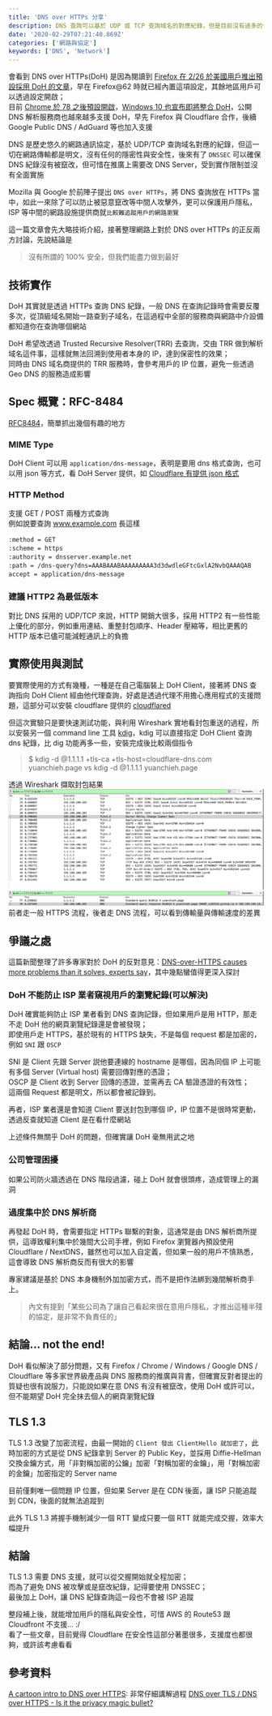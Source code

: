 ```yaml
---
title: 'DNS over HTTPs 分享'
description: DNS 查詢可以基於 UDP 或 TCP 查詢域名的對應紀錄，但是目前沒有過多的保證與安全性，基於個人隱私與安全性考量，如今推出了 DNS over HTTPs，基於 HTTPS 安全性與隱密性保護 DNS 查詢
date: '2020-02-29T07:21:40.869Z'
categories: ['網路與協定']
keywords: ['DNS', 'Network']
---
```

會看到 DNS over HTTPs(DoH) 是因為閱讀到 [Firefox 在 2/26 於美國用戶推出預設採用 DoH 的文章](https://blog.mozilla.org/blog/2020/02/25/firefox-continues-push-to-bring-dns-over-https-by-default-for-us-users/)，早在 Firefox@62 時就已經內置這項設定，其餘地區用戶可以透過設定開啟；  
目前 [Chrome 於 78 之後預設開啟](https://www.ithome.com.tw/news/133004)，[Windows 10 也宣布即將整合 DoH](https://www.ithome.com.tw/news/134278)，公開 DNS 解析服務商也越來越多支援 DoH，早先 Firefox 與 Cloudflare 合作，後續 Google Public DNS / AdGuard 等也加入支援

DNS 是歷史悠久的網路通訊協定，基於 UDP/TCP 查詢域名對應的紀錄，但這一切在網路傳輸都是明文，沒有任何的隱密性與安全性，後來有了 `DNSSEC` 可以確保 DNS 紀錄沒有被竄改，但可惜在推廣上需要改 DNS Server，受到實作限制並沒有全面實施   

Mozilla 與 Google 於前陣子提出 `DNS over HTTPs`，將 DNS 查詢放在 HTTPs 當中，如此一來除了可以防止被惡意竄改等中間人攻擊外，更可以保護用戶隱私，ISP 等中間的網路設施提供商就`比較難追蹤用戶的網路瀏覽`  

這一篇文章會先大略技術介紹，接著整理網路上對於 DNS over HTTPs 的正反兩方討論，先說結論是
> 沒有所謂的 100% 安全，但我們能盡力做到最好

## 技術實作
DoH 其實就是透過 HTTPs 查詢 DNS 紀錄，一般 DNS 在查詢記錄時會需要反覆多次，從頂級域名開始一路查到子域名，在這過程中全部的服務商與網路中介設備都知道你在查詢哪個網站

DoH 希望改透過 Trusted Recursive Resolver(TRR) 去查詢，交由 TRR 做到解析域名這件事，這樣就無法回溯到使用者本身的 IP，達到保密性的效果；  
同時由 DNS 域名商提供的 TRR 服務時，會參考用戶的 IP 位置，避免一些透過 Geo DNS 的服務造成影響

## Spec 概覽：RFC-8484
[RFC8484](https://tools.ietf.org/html/rfc8484)，簡單抓出幾個有趣的地方
### MIME Type
DoH Client 可以用 `application/dns-message`，表明是要用 dns 格式查詢，也可以用 json 等方式，看 DoH Server 提供，如 [Cloudflare 有提供 json 格式](https://developers.cloudflare.com/1.1.1.1/dns-over-https/wireformat/)  
### HTTP Method
支援 GET / POST 兩種方式查詢  
例如說要查詢 www.example.com 長這樣
```md
:method = GET
:scheme = https
:authority = dnsserver.example.net
:path = /dns-query?dns=AAABAAABAAAAAAAAA3d3dwdleGFtcGxlA2NvbQAAAQAB
accept = application/dns-message
```
### 建議 HTTP2 為最低版本  
對比 DNS 採用的 UDP/TCP 來說，HTTP 開銷大很多，採用 HTTP2 有一些性能上優化的部分，例如重用連結、重整封包順序、Header 壓縮等，相比更舊的 HTTP 版本已儘可能減輕通訊上的負擔

## 實際使用與測試
要實際使用的方式有幾種，一種是在自己電腦裝上 DoH Client，接著將 DNS 查詢指向 DoH Client 經由他代理查詢，好處是透過代理不用擔心應用程式的支援問題，這部分可以安裝 cloudflare 提供的 [cloudflared](https://developers.cloudflare.com/1.1.1.1/dns-over-https/cloudflared-proxy/)  

但這次實驗只是要快速測試功能，與利用 Wireshark 實地看封包重送的過程，所以安裝另一個 command line 工具 [kdig](https://www.knot-dns.cz/docs/2.6/html/installation.html)，kdig 可以直接指定 DoH Client 查詢 dns 紀錄，比 dig 功能再多一些，安裝完成後比較兩個指令  
> $ kdig -d @1.1.1.1 +tls-ca +tls-host=cloudflare-dns.com yuanchieh.page
> vs
> kdig -d @1.1.1.1 yuanchieh.page

透過 Wireshark 擷取封包結果
![dns over DoH](/post/img/20200229/dns_doh.jpeg)
![dns](/post/img/20200229/dns.jpeg)
前者走一般 HTTPS 流程，後者走 DNS 流程，可以看到傳輸量與傳輸速度的差異

## 爭議之處
這篇新聞整理了許多專家對於 DoH 的反對意見：[DNS-over-HTTPS causes more problems than it solves, experts say](https://www.zdnet.com/article/dns-over-https-causes-more-problems-than-it-solves-experts-say/)，其中幾點蠻值得更深入探討
### DoH 不能防止 ISP 業者窺視用戶的瀏覽紀錄(可以解決)  
DoH 確實能夠防止 ISP 業者看到 DNS 查詢記錄，但如果用戶是用 HTTP，那走不走 DoH 他的網頁瀏覽紀錄還是會被發現；  
即使用戶走 HTTPS，基於現有的 HTTPS 缺失，不是每個 request 都是加密的，例如 `SNI` 跟 `OSCP`  

SNI 是 Client 先跟 Server 説他要連線的 hostname 是哪個，因為同個 IP 上可能有多個 Server (Virtual host) 需要回傳對應的憑證；  
OSCP 是 Client 收到 Server 回傳的憑證，並需再去 CA 驗證憑證的有效性；   
這兩個 Request 都是明文，所以都會被記錄到。

再者，ISP 業者還是會知道 Client 要送封包到哪個 IP，IP 位置不是很時常更動，透過反查就知道 Client 是在看什麼網站  

上述條件無關乎 DoH 的問題，但確實讓 DoH 毫無用武之地  

### 公司管理困擾
如果公司防火牆透過在 DNS 階段過濾，碰上 DoH 就會很頭疼，造成管理上的漏洞

### 過度集中於 DNS 解析商  
再發起 DoH 時，會需要指定 HTTPs 聯繫的對象，這通常是由 DNS 解析商所提供，這導致權利集中於幾間大公司手裡，例如 Firefox 瀏覽器內預設使用 Cloudflare / NextDNS，雖然也可以加入自定義，但如果一般的用戶不慎熟悉，這會導致 DNS 解析商反而有很大的影響   

專家建議是基於 DNS 本身機制外加加密方式，而不是把作法綁到幾間解析商手上。  

> 內文有提到「某些公司為了讓自己看起來很在意用戶隱私，才推出這種半殘的協定，是非常不負責任的」

## 結論... not the end!
DoH 看似解決了部分問題，又有 Firefox / Chrome / Windows / Google DNS / Cloudflare 等多家世界級產品與 DNS 服務商的推廣與背書，但確實反對者提出的質疑也很有說服力，只能說如果在意 DNS 有沒有被竄改，使用 DoH 或許可以，但不能期望 DoH 完全抹去個人的網頁瀏覽紀錄   

## TLS 1.3
TLS 1.3 改變了加密流程，由最一開始的 `Client 發出 ClientHello 就加密了`，此時加密的方式是從 DNS 紀錄拿到 Server 的 Public Key，並採用 Diffie-Hellman 交換金鑰方式，用「非對稱加密的公鑰」加密「對稱加密的金鑰」，用「對稱加密的金鑰」加密指定的 Server name   

目前僅剩唯一個問題 IP 位置，但如果 Server 是在 CDN 後面，讓 ISP 只能追蹤到 CDN，後面的就無法追蹤到  

此外 TLS 1.3 將握手機制減少一個 RTT 變成只要一個 RTT 就能完成交握，效率大幅提升  

## 結論
TLS 1.3 需要 DNS 支援，就可以從交握開始就全程加密；   
而為了避免 DNS 被攻擊或是竄改紀錄，記得要使用 DNSSEC；   
最後加上 DoH，讓 DNS 紀錄查詢這一段也不會被 ISP 追蹤   

整段補上後，就能增加用戶的隱私與安全性，可惜 AWS 的 Route53 跟 Cloudfront 不支援... :/   
看了一些文章，目前覺得 Cloudflare 在安全性這部分著墨很多，支援度也都很夠，或許該考慮看看

## 參考資料
[A cartoon intro to DNS over HTTPS](https://hacks.mozilla.org/2018/05/a-cartoon-intro-to-dns-over-https/): 非常仔細講解過程
[DNS over TLS / DNS over HTTPS - Is it the privacy magic bullet?](https://blog.sean-wright.com/dns-over-tls-dns-over-https-is-it-the-privacy-magic-bullet-2/)